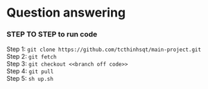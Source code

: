 # Question answering

### STEP TO STEP to run code
Step 1: `git clone https://github.com/tcthinhsqt/main-project.git` <br/>
Step 2: `git fetch` <br/>
Step 3: `git checkout <<branch off code>>` <br/>
Step 4: `git pull` <br/>
Step 5: `sh up.sh` <br/>
